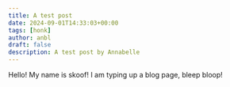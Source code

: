 ```yaml
---
title: A test post
date: 2024-09-01T14:33:03+00:00
tags: [honk]
author: anbl
draft: false
description: A test post by Annabelle
---
```

Hello! My name is skoof! I am typing up a blog page, bleep bloop!